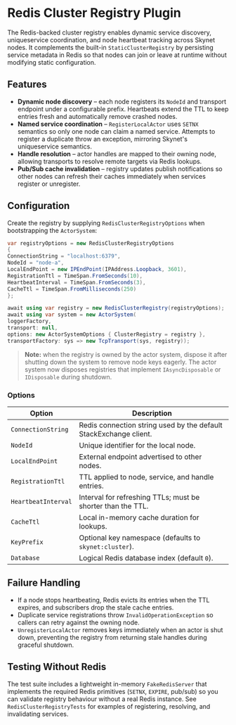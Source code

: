 # Redis Cluster Registry Plugin

The Redis-backed cluster registry enables dynamic service discovery, uniqueservice coordination, and node heartbeat tracking across Skynet nodes. It complements the built-in `StaticClusterRegistry` by persisting service metadata in Redis so that nodes can join or leave at runtime without modifying static configuration.

## Features

- **Dynamic node discovery** – each node registers its `NodeId` and transport endpoint under a configurable prefix. Heartbeats extend the TTL to keep entries fresh and automatically remove crashed nodes.
- **Named service coordination** – `RegisterLocalActor` uses `SETNX` semantics so only one node can claim a named service. Attempts to register a duplicate throw an exception, mirroring Skynet's uniqueservice semantics.
- **Handle resolution** – actor handles are mapped to their owning node, allowing transports to resolve remote targets via Redis lookups.
- **Pub/Sub cache invalidation** – registry updates publish notifications so other nodes can refresh their caches immediately when services register or unregister.

## Configuration

Create the registry by supplying `RedisClusterRegistryOptions` when bootstrapping the `ActorSystem`:

```csharp
var registryOptions = new RedisClusterRegistryOptions
{
ConnectionString = "localhost:6379",
NodeId = "node-a",
LocalEndPoint = new IPEndPoint(IPAddress.Loopback, 3601),
RegistrationTtl = TimeSpan.FromSeconds(10),
HeartbeatInterval = TimeSpan.FromSeconds(3),
CacheTtl = TimeSpan.FromMilliseconds(250)
};

await using var registry = new RedisClusterRegistry(registryOptions);
await using var system = new ActorSystem(
loggerFactory,
transport: null,
options: new ActorSystemOptions { ClusterRegistry = registry },
transportFactory: sys => new TcpTransport(sys, registry));
```

> **Note:** when the registry is owned by the actor system, dispose it after shutting down the system to remove node keys eagerly. The actor system now disposes registries that implement `IAsyncDisposable` or `IDisposable` during shutdown.

### Options

| Option | Description |
| --- | --- |
| `ConnectionString` | Redis connection string used by the default StackExchange client. |
| `NodeId` | Unique identifier for the local node. |
| `LocalEndPoint` | External endpoint advertised to other nodes. |
| `RegistrationTtl` | TTL applied to node, service, and handle entries. |
| `HeartbeatInterval` | Interval for refreshing TTLs; must be shorter than the TTL. |
| `CacheTtl` | Local in-memory cache duration for lookups. |
| `KeyPrefix` | Optional key namespace (defaults to `skynet:cluster`). |
| `Database` | Logical Redis database index (default `0`). |

## Failure Handling

- If a node stops heartbeating, Redis evicts its entries when the TTL expires, and subscribers drop the stale cache entries.
- Duplicate service registrations throw `InvalidOperationException` so callers can retry against the owning node.
- `UnregisterLocalActor` removes keys immediately when an actor is shut down, preventing the registry from returning stale handles during graceful shutdown.

## Testing Without Redis

The test suite includes a lightweight in-memory `FakeRedisServer` that implements the required Redis primitives (`SETNX`, `EXPIRE`, pub/sub) so you can validate registry behaviour without a real Redis instance. See `RedisClusterRegistryTests` for examples of registering, resolving, and invalidating services.
